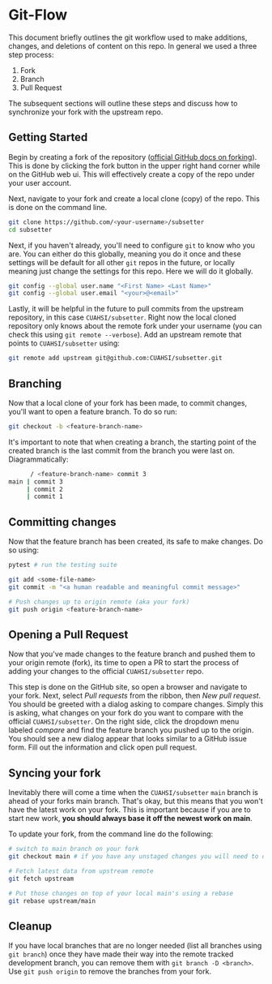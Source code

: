 # Git-Flow

This document briefly outlines the git workflow used to make additions, changes, and
deletions of content on this repo. In general we used a three step process:

1. Fork
2. Branch
3. Pull Request

The subsequent sections will outline these steps and discuss how to synchronize your
fork with the upstream repo.

## Getting Started

Begin by creating a fork of the repository ([official GitHub docs on
forking](https://docs.github.com/en/github/getting-started-with-github/fork-a-repo)).
This is done by clicking the fork button in the upper right hand corner while on the
GitHub web ui. This will effectively create a copy of the repo under your user
account.

Next, navigate to your fork and create a local clone (copy) of the repo. This is done
on the command line.

```bash
git clone https://github.com/<your-username>/subsetter
cd subsetter
```

Next, if you haven't already, you'll need to configure `git` to know who you are. You
can either do this globally, meaning you do it once and these settings will be
default for all other `git` repos in the future, or locally meaning just change the
settings for this repo. Here we will do it globally.

```bash
git config --global user.name "<First Name> <Last Name>"
git config --global user.email "<your>@<email>"
```

Lastly, it will be helpful in the future to pull commits from the upstream
repository, in this case `CUAHSI/subsetter`. Right now the local cloned
repository only knows about the remote fork under your username (you can check this
using `git remote --verbose`).
Add an upstream remote that points to `CUAHSI/subsetter` using:

```bash
git remote add upstream git@github.com:CUAHSI/subsetter.git
```

## Branching

Now that a local clone of your fork has been made, to commit changes, you'll want to
open a feature branch. To do so run:

```bash
git checkout -b <feature-branch-name>
```

It's important to note that when creating a branch, the starting point of the created
branch is the last commit from the branch you were last on. Diagrammatically:

```bash
      / <feature-branch-name> commit 3
main | commit 3
     | commit 2
     | commit 1
```

## Committing changes

Now that the feature branch has been created, its safe to make changes. Do so using:

```bash
pytest # run the testing suite

git add <some-file-name>
git commit -m "<a human readable and meaningful commit message>"

# Push changes up to origin remote (aka your fork)
git push origin <feature-branch-name>
```

## Opening a Pull Request

Now that you've made changes to the feature branch and pushed them to your origin
remote (fork), its time to open a PR to start the process of adding your changes to
the official `CUAHSI/subsetter` repo.

This step is done on the GitHub site, so open a browser and navigate to your fork.
Next, select _Pull requests_ from the ribbon, then _New pull request_. You should be
greeted with a dialog asking to compare changes. Simply this is asking, what changes
on your fork do you want to compare with the official `CUAHSI/subsetter`. On
the right side, click the dropdown menu labeled _compare_ and find the feature branch
you pushed up to the origin. You should see a new dialog appear that looks similar to
a GitHub issue form. Fill out the information and click open pull request.

## Syncing your fork

Inevitably there will come a time when the `CUAHSI/subsetter` `main` branch
is ahead of your forks main branch. That's okay, but this means that you won't have
the latest work on your fork. This is important because if you are to start new work,
**you should always base it off the newest work on main**.

To update your fork, from the command line do the following:

```bash
# switch to main branch on your fork
git checkout main # if you have any unstaged changes you will need to deal with those first. See `git stash`

# Fetch latest data from upstream remote
git fetch upstream

# Put those changes on top of your local main's using a rebase
git rebase upstream/main

```

## Cleanup

If you have local branches that are no longer needed (list all branches using `git branch`) once they have made their way into the remote tracked development branch,
you can remove them with `git branch -D <branch>`. Use `git push origin` to remove the branches from your fork.
